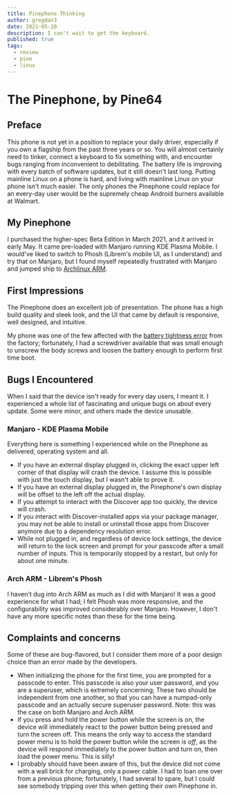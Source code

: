 ```yaml
---
title: Pinephone Thinking
author: gregdan3
date: 2021-05-20
description: I can't wait to get the keyboard.
published: true
tags:
  - review
  - pine
  - linux
---
```


# The Pinephone, by Pine64

## Preface

This phone is not yet in a position to replace your daily driver, especially if
you own a flagship from the past three years or so. You will almost certainly
need to tinker, connect a keyboard to fix something with, and encounter bugs
ranging from inconvenient to debilitating. The battery life is improving with
every batch of software updates, but it still doesn't last long. Putting
mainline Linux on a phone is hard, and living with mainline Linux on your phone
isn't much easier. The only phones the Pinephone could replace for an every-day
user would be the supremely cheap Android burners available at Walmart.

## My Pinephone

I purchased the higher-spec Beta Edition in March 2021, and it arrived in early
May. It came pre-loaded with Manjaro running KDE Plasma Mobile. I would've liked
to switch to Phosh (Librem's mobile UI, as I understand) and try that on
Manjaro, but I found myself repeatedly frustrated with Manjaro and jumped ship
to [Archlinux ARM](https://github.com/dreemurrs-embedded/Pine64-Arch/).

## First Impressions

The Pinephone does an excellent job of presentation. The phone has a high build
quality and sleek look, and the UI that came by default is responsive, well
designed, and intuitive.

My phone was one of the few affected with the
[battery tightness error](https://wiki.pine64.org/index.php?title=PinePhone_FAQ#The_battery_is_stuck_inside_the_phone)
from the factory; fortunately, I had a screwdriver available that was small
enough to unscrew the body screws and loosen the battery enough to perform first
time boot.

## Bugs I Encountered

When I said that the device isn't ready for every day users, I meant it. I
experienced a whole list of fascinating and unique bugs on about every update.
Some were minor, and others made the device unusable.

### Manjaro - KDE Plasma Mobile

Everything here is something I experienced while on the Pinephone as delivered,
operating system and all.

- If you have an external display plugged in, clicking the exact upper left
  corner of that display will crash the device. I assume this is possible with
  just the touch display, but I wasn't able to prove it.
- If you have an external display plugged in, the Pinephone's own display will
  be offset to the left off the actual display.
- If you attempt to interact with the Discover app too quickly, the device will
  crash.
- If you interact with Discover-installed apps via your package manager, you may
  not be able to install or uninstall those apps from Discover anymore due to a
  dependency resolution error.
- While not plugged in, and regardless of device lock settings, the device will
  return to the lock screen and prompt for your passcode after a small number of
  inputs. This is temporarily stopped by a restart, but only for about one
  minute.

### Arch ARM - Librem's Phosh

I haven't dug into Arch ARM as much as I did with Manjaro! It was a good
experience for what I had; I felt Phosh was more responsive, and the
configurability was improved considerably over Manjaro. However, I don't have
any more specific notes than these for the time being.

## Complaints and concerns

Some of these are bug-flavored, but I consider them more of a poor design choice
than an error made by the developers.

- When initializing the phone for the first time, you are prompted for a
  passcode to enter. This passcode is also your user password, and you are a
  superuser, which is extremely concerning; These two should be independent from
  one another, so that you can have a numpad-only passcode and an actually
  secure superuser password. Note: this was the case on both Manjaro and Arch
  ARM.
- If you press and hold the power button while the screen is on, the device will
  immediately react to the power button being pressed and turn the screen off.
  This means the only way to access the standard power menu is to hold the power
  button while the screen is _off_, as the device will respond immediately to
  the power button and turn on, then load the power menu. This is silly!
- I probably should have been aware of this, but the device did not come with a
  wall brick for charging, only a power cable. I had to loan one over from a
  previous phone; fortunately, I had several to spare, but I could see somebody
  tripping over this when getting their own Pinephone in.
